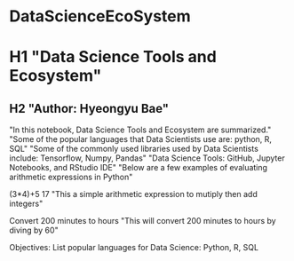 # DataScienceEcoSystem
# H1 "Data Science Tools and Ecosystem"
## H2 "Author: Hyeongyu Bae"
"In this notebook, Data Science Tools and Ecosystem are summarized."
"Some of the popular languages that Data Scientists use are: python, R, SQL"
"Some of the commonly used libraries used by Data Scientists include: Tensorflow, Numpy, Pandas"
"Data Science Tools: GitHub, Jupyter Notebooks, and RStudio IDE"
"Below are a few examples of evaluating arithmetic expressions in Python"

(3*4)+5
17
"This a simple arithmetic expression to mutiply then add integers"

Convert 200 minutes to hours
"This will convert 200 minutes to hours by diving by 60"

Objectives: 
List popular languages for Data Science: Python, R, SQL
